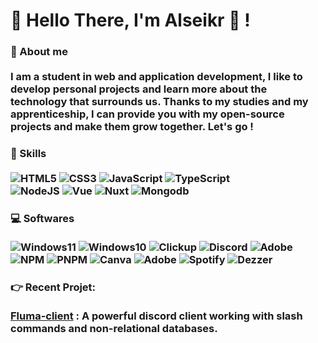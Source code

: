 # 👋 Hello There, I'm Alseikr 🧡 !

<h3> 📌 About me
<br>
<br>
I am a student in web and application development, I like to develop personal projects and learn more about the technology that surrounds us. Thanks to my studies and my apprenticeship, I can provide you with my open-source projects and make them grow together. Let's go !

<h3> 🔑 Skills
<br>
<br>
<img alt="HTML5" src="https://img.shields.io/badge/html5-white.svg?style=for-the-badge&logo=html5"/>
<img alt="CSS3" src="https://img.shields.io/badge/css3-white.svg?style=for-the-badge&logo=css3&logoColor=blue"/>
<img alt="JavaScript" src="https://img.shields.io/badge/javascript-white.svg?style=for-the-badge&logo=javascript"/>
<img alt="TypeScript" src="https://img.shields.io/badge/typescript-white.svg?style=for-the-badge&logo=typescript"/>
<br>
<img alt="NodeJS" src="https://img.shields.io/badge/NodeJS-white.svg?style=for-the-badge&logo=node.js"/>
<img alt="Vue" src="https://img.shields.io/badge/Vue-white.svg?style=for-the-badge&logo=vue.js"/>
<img alt="Nuxt" src="https://img.shields.io/badge/Nuxt.js-white.svg?style=for-the-badge&logo=nuxt.js"/>
<img alt="Mongodb" src="https://img.shields.io/badge/MongoDB-white.svg?style=for-the-badge&logo=mongodb"/>

<h3> 💻 Softwares
<br>
<br>
<img alt="Windows11" src="https://img.shields.io/badge/Windows 11-white.svg?style=for-the-badge&logo=windows11&logoColor=blue"/>
<img alt="Windows10" src="https://img.shields.io/badge/Windows 10-white.svg?style=for-the-badge&logo=windows&logoColor=blue"/>
<img alt="Clickup" src="https://img.shields.io/badge/Clickup-white.svg?style=for-the-badge&logo=clickup"/>
<img alt="Discord" src="https://img.shields.io/badge/Discord-white.svg?style=for-the-badge&logo=discord"/>
<img alt="Adobe" src="https://img.shields.io/badge/VScode-white.svg?style=for-the-badge&logo=visualstudiocode&logoColor=blue"/>
<br>
<img alt="NPM" src="https://img.shields.io/badge/NPM-white.svg?style=for-the-badge&logo=NPM"/>
<img alt="PNPM" src="https://img.shields.io/badge/PNPM-white.svg?style=for-the-badge&logo=PNPM"/>
<img alt="Canva" src="https://img.shields.io/badge/Canva-white.svg?style=for-the-badge&logo=Canva"/>
<img alt="Adobe" src="https://img.shields.io/badge/Adobe-white.svg?style=for-the-badge&logo=Adobe&logoColor=red"/>
<img alt="Spotify" src="https://img.shields.io/badge/Spotify-white.svg?style=for-the-badge&logo=Spotify"/>
<img alt="Dezzer" src="https://img.shields.io/badge/Deezer-white.svg?style=for-the-badge&logo=deezer"/>

<h3> 👉 Recent Projet: 
<br>
<br>
<a href="https://github.com/Alseikr/Fluma-Client">Fluma-client</a> : A powerful discord client working with slash commands and non-relational databases.
